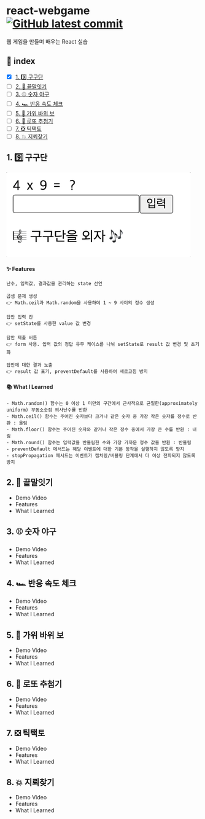 # react-webgame [![GitHub latest commit](https://img.shields.io/github/last-commit/DevSeulgi/react-webgame)](https://github.com/DevSeulgi/react-webgame/commit)
웹 게임을 만들며 배우는 React 실습

## 📜 index
- [x] [1. 9️⃣ 구구단](https://github.com/DevSeulgi/react-webgame#1-9%EF%B8%8F%E2%83%A3-%EA%B5%AC%EA%B5%AC%EB%8B%A8)
- [ ] [2. 🔗 끝말잇기](https://github.com/DevSeulgi/react-webgame#2--끝말잇기)
- [ ] [3. ⚾️ 숫자 야구](https://github.com/DevSeulgi/react-webgame#3-%EF%B8%8F-%EC%88%AB%EC%9E%90-%EC%95%BC%EA%B5%AC)
- [ ] [4. 🏎 반응 속도 체크](https://github.com/DevSeulgi/react-webgame#4--반응-속도-체크)
- [ ] [5. 🤘 가위 바위 보](https://github.com/DevSeulgi/react-webgame#5--가위-바위-보)
- [ ] [6. 🎱 로또 추첨기](https://github.com/DevSeulgi/react-webgame#6--로또-추첨기)
- [ ] [7. ❎ 틱택토](https://github.com/DevSeulgi/react-webgame#7--틱택토)
- [ ] [8. 💥 지뢰찾기](https://github.com/DevSeulgi/react-webgame#8--지뢰찾기)

## 1. 9️⃣ 구구단
<p>
  <img src='1.%20%EA%B5%AC%EA%B5%AC%EB%8B%A8/preview.gif' width=480>
</p>

#### ✨ Features
  ```
  난수, 입력값, 결과값을 관리하는 state 선언
  
  곱셈 문제 생성
  👉 Math.ceil과 Math.random을 사용하여 1 ~ 9 사이의 정수 생성
  
  답안 입력 칸
  👉 setState를 사용한 value 값 변경
  
  답안 제출 버튼
  👉 form 사용. 입력 값의 정답 유무 케이스를 나눠 setState로 result 값 변경 및 초기화
  
  답안에 대한 결과 노출
  👉 result 값 표기, preventDefault를 사용하여 새로고침 방지
  ```

#### 📚 What I Learned
  ```
  - Math.random() 함수는 0 이상 1 미만의 구간에서 근사적으로 균일한(approximately uniform) 부동소숫점 의사난수를 반환
  - Math.ceil() 함수는 주어진 숫자보다 크거나 같은 숫자 중 가장 작은 숫자를 정수로 반환 : 올림
  - Math.floor() 함수는 주어진 숫자와 같거나 작은 정수 중에서 가장 큰 수를 반환 : 내림
  - Math.round() 함수는 입력값을 반올림한 수와 가장 가까운 정수 값을 반환 : 반올림
  - preventDefault 메서드는 해당 이벤트에 대한 기본 동작을 실행하지 않도록 방지
  - stopPropagation 메서드는 이벤트가 캡처링/버블링 단계에서 더 이상 전파되지 않도록 방지
  ```

## 2. 🔗 끝말잇기
- Demo Video
- Features
- What I Learned

## 3. ⚾️ 숫자 야구
- Demo Video
- Features
- What I Learned

## 4. 🏎 반응 속도 체크
- Demo Video
- Features
- What I Learned

## 5. 🤘 가위 바위 보
- Demo Video
- Features
- What I Learned

## 6. 🎱 로또 추첨기
- Demo Video
- Features
- What I Learned

## 7. ❎ 틱택토
- Demo Video
- Features
- What I Learned

## 8. 💥 지뢰찾기
- Demo Video
- Features
- What I Learned
